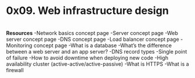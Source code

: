 # 0x09. Web infrastructure design
<br>
<b>Resources</b>
-Network basics concept page
-Server concept page
-Web server concept page
-DNS concept page
-Load balancer concept page
-Monitoring concept page
-What is a database
-What’s the difference between a web server and an app server?
-DNS record types
-Single point of failure
-How to avoid downtime when deploying new code
-High availability cluster (active-active/active-passive)
-What is HTTPS
-What is a firewall
